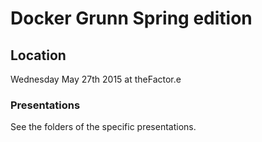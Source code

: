 # Docker Grunn Spring edition

## Location

Wednesday May 27th 2015 at theFactor.e

### Presentations

See the folders of the specific presentations.

